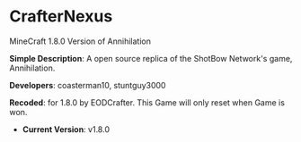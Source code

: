 CrafterNexus
============

MineCraft 1.8.0 Version of Annihilation

 **Simple Description**: A open source replica of the ShotBow Network's game, Annihilation. 

 **Developers**: coasterman10, stuntguy3000
 
 **Recoded**: for 1.8.0 by EODCrafter. This Game will only reset when Game is won.

* **Current Version**: v1.8.0
